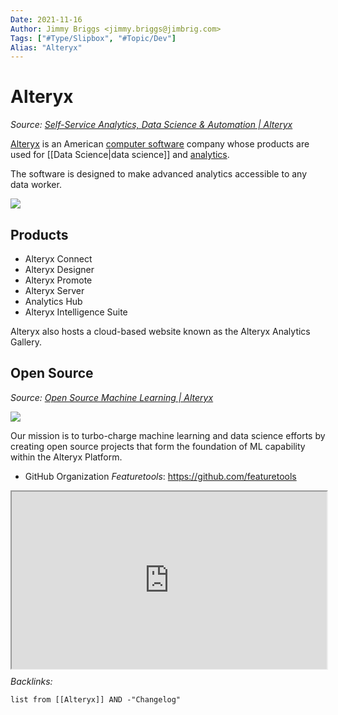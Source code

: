 ```yaml
---
Date: 2021-11-16
Author: Jimmy Briggs <jimmy.briggs@jimbrig.com>
Tags: ["#Type/Slipbox", "#Topic/Dev"]
Alias: "Alteryx"
---
```


# Alteryx

*Source: [Self-Service Analytics, Data Science & Automation | Alteryx](https://www.alteryx.com/)*

[Alteryx](https://www.alteryx.com/) is an American [computer software](https://en.wikipedia.org/wiki/Computer_software "Computer software") company whose products are used for [[Data Science|data science]] and [analytics](https://en.wikipedia.org/wiki/Analytics "Analytics").

The software is designed to make advanced analytics accessible to any data worker.

![](https://i.imgur.com/NCe93su.png)

## Products

- Alteryx Connect
- Alteryx Designer
- Alteryx Promote
- Alteryx Server
- Analytics Hub
- Alteryx Intelligence Suite

Alteryx also hosts a cloud-based website known as the Alteryx Analytics Gallery.

## Open Source

*Source: [Open Source Machine Learning | Alteryx](https://www.alteryx.com/open-source)*

![](https://i.imgur.com/owAQiSP.png)

Our mission is to turbo-charge machine learning and data science efforts by creating open source projects that form the foundation of ML capability within the Alteryx Platform.

- GitHub Organization *Featuretools*: https://github.com/featuretools

<div style="display: block; position: relative; width: 100%; height: 0px; --aspect-ratio:9/16; padding-bottom: calc(var(--aspect-ratio) * 100%);"><iframe src="https://www.featurelabs.com/open/" allow="fullscreen" style="position: absolute; top: 0px; left: 0px; height: 100%; width: 100%;"></iframe></div>


*Backlinks:*

```dataview
list from [[Alteryx]] AND -"Changelog"
```